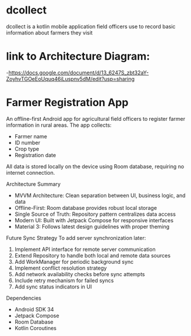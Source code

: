 # dcollect
dcollect is a kotlin mobile application field officers use to record basic information about farmers they visit
# link to Architecture Diagram:  
-https://docs.google.com/document/d/13_6247S_zbt32aY-ZoyhvTGOeEoUquq46iLuspnv5dM/edit?usp=sharing 
# Farmer Registration App

An offline-first Android app for agricultural field officers to register farmer information in rural areas. The app collects:
- Farmer name
- ID number
- Crop type
- Registration date

All data is stored locally on the device using Room database, requiring no internet connection.

Architecture Summary
- MVVM Architecture: Clean separation between UI, business logic, and data
- Offline-First: Room database provides robust local storage
- Single Source of Truth: Repository pattern centralizes data access
- Modern UI: Built with Jetpack Compose for responsive interfaces
- Material 3: Follows latest design guidelines with proper theming

 Future Sync Strategy
To add server synchronization later:
1. Implement API interface for remote server communication
2. Extend Repository to handle both local and remote data sources
3. Add WorkManager for periodic background sync
4. Implement conflict resolution strategy
5. Add network availability checks before sync attempts
6. Include retry mechanism for failed syncs
7. Add sync status indicators in UI


 Dependencies
- Android SDK 34
- Jetpack Compose
- Room Database
- Kotlin Coroutines
